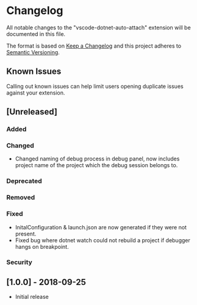 # Changelog

All notable changes to the "vscode-dotnet-auto-attach" extension will be documented in this file.

The format is based on [Keep a Changelog](http://keepachangelog.com/en/1.0.0/)
and this project adheres to [Semantic Versioning](http://semver.org/spec/v2.0.0.html).

## Known Issues

Calling out known issues can help limit users opening duplicate issues against your extension.

## [Unreleased]

### Added

### Changed

- Changed naming of debug process in debug panel, now includes project name of the project which the debug session belongs to.

### Deprecated

### Removed

### Fixed

- InitalConfiguration & launch.json are now generated if they were not present.
- Fixed bug where dotnet watch could not rebuild a project if debugger hangs on breakpoint.

### Security

## [1.0.0] - 2018-09-25

- Initial release
